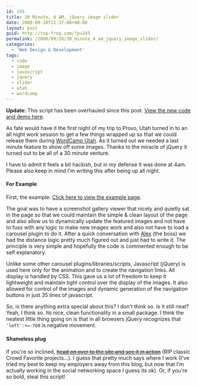 ```yaml
---
id: 245
title: 30 Minute, 4 AM, jQuery image slider
date: 2008-09-28T21:37:00+00:00
layout: post
guid: http://top-frog.com/?p=245
permalink: /2008/09/28/30_minute_4_am_jquery_image_slider/
categories:
  - 'Web Design & Development'
tags:
  - code
  - image
  - javascript
  - jquery
  - slider
  - utah
  - wordcamp
---
```

<div class="alert info">
<b>Update:</b> This script has been overhauled since this post. <a href="/2009/02/19/jquery_image_slider_improved">View the new code and demo here</a>.
</div>

As fate would have it the first night of my trip to Provo, Utah turned in to an all night work session to get a few things wrapped up so that we could release them during [WordCamp Utah](http://utah.wordcamp.org/). As it turned out we needed a last minute feature to show off some images. Thanks to the miracle of jQuery it turned out to be all of a 30 minute venture.

I have to admit it feels a bit hackish, but in my defense it was done at 4am. Please also keep in mind I'm writing this after being up all night.

#### For Example

First, the example: [Click here to view the example page](/stuff/slider/).

The goal was to have a screenshot gallery viewer that nicely and quietly sat in the page so that we could maintain the simple & clean layout of the page and also allow us to dynamically update the featured images and not have to fuss with any logic to make new images work and also not have to load a carousel plugin to do it. After a quick conversation with [Alex](http://alexking.org) (the boss) we had the distance logic pretty much figured out and just had to write it. The principle is very simple and hopefully the code is commented enough to be self explanatory. 

Unlike some other carousel plugins/libraries/scripts, Javascript (jQuery) is used here only for the animation and to create the navigation links. All display is handled by CSS. This gave us a lot of freedom to keep it lightweight and maintain tight control over the display of the images. It also allowed for control of the images and dynamic generation of the navigation buttons in just 35 lines of javascript.

So, is there anything extra special about this? I don't think so. Is it still neat? Yeah, I think so. Its nice, clean functionality in a small package. I think the neatest little thing going on is that in all browsers jQuery recognizes that `'left':+=-760` is negative movement.

#### Shameless plug

If you're so inclined, ~~[head on over to the site and see it in action](http://crowdfavorite.com/portfolio/addictomatic/)~~ (RIP classic Crowd Favorite projects...). I guess that pretty much says where I work (I've tried my best to keep my employers away from this blog, but now that I'm actually working in the social networking space I guess its ok). Or, if you're so bold, steal this script!